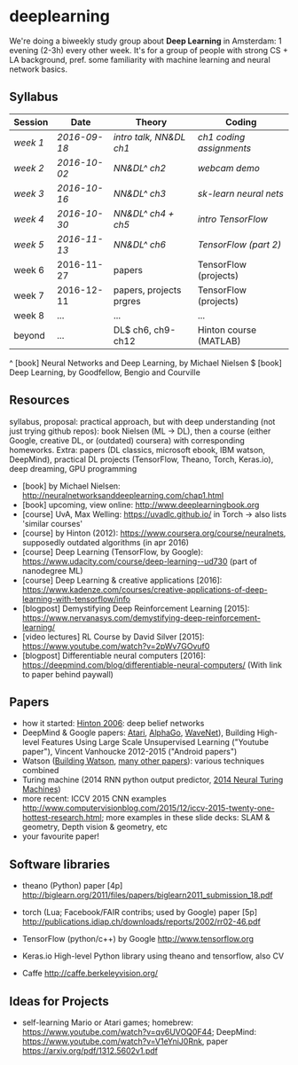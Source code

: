 deeplearning
============
We're doing a biweekly study group about **Deep Learning** in Amsterdam: 1 evening (2-3h) every other week. It's for a group of people with strong CS + LA background, pref. some familiarity with machine learning and neural network basics.


Syllabus
--------
| Session  | Date         | Theory                  | Coding                   |
| -------- | ------------ | ----------------------- | ------------------------ |
| *week 1* | *2016-09-18* | *intro talk, NN&DL ch1* | *ch1 coding assignments* |
| *week 2* | *2016-10-02* | *NN&DL^ ch2*            | *webcam demo*            |
| *week 3* | *2016-10-16* | *NN&DL^ ch3*            | *sk-learn neural nets*   |
| *week 4* | *2016-10-30* | *NN&DL^ ch4 + ch5*      | *intro TensorFlow*       |
| *week 5* | *2016-11-13* | *NN&DL^ ch6*            | *TensorFlow (part 2)*    |
| week 6   | 2016-11-27   | papers                  | TensorFlow (projects)    |
| week 7   | 2016-12-11   | papers, projects prgres | TensorFlow (projects)    |
| week 8   | ...          | ...                     | ...                      |
| beyond   | ...          | DL$ ch6, ch9-ch12       | Hinton course (MATLAB)   |

^ [book] Neural Networks and Deep Learning, by Michael Nielsen
$ [book] Deep Learning, by Goodfellow, Bengio and Courville


## Resources
syllabus, proposal: practical approach, but with deep understanding (not just trying github repos): book Nielsen (ML -> DL), then a course (either Google, creative DL, or (outdated) coursera) with corresponding homeworks. Extra: papers (DL classics, microsoft ebook, IBM watson, DeepMind), practical DL projects (TensorFlow, Theano, Torch, Keras.io), deep dreaming, GPU programming

- [book] by Michael Nielsen:
  http://neuralnetworksanddeeplearning.com/chap1.html
- [book] upcoming, view online:
  http://www.deeplearningbook.org
- [course] UvA, Max Welling:
  https://uvadlc.github.io/ in Torch -> also lists 'similar courses'
- [course] by Hinton (2012):
  https://www.coursera.org/course/neuralnets, supposedly outdated algorithms (in apr 2016)
- [course] Deep Learning (TensorFlow, by Google):
  https://www.udacity.com/course/deep-learning--ud730 (part of nanodegree ML)
- [course] Deep Learning & creative applications [2016]:
  https://www.kadenze.com/courses/creative-applications-of-deep-learning-with-tensorflow/info
- [blogpost] Demystifying Deep Reinforcement Learning [2015]:
  https://www.nervanasys.com/demystifying-deep-reinforcement-learning/
- [video lectures] RL Course by David Silver [2015]:
  https://www.youtube.com/watch?v=2pWv7GOvuf0
- [blogpost] Differentiable neural computers [2016]:
  https://deepmind.com/blog/differentiable-neural-computers/
  (With link to paper behind paywall)

## Papers

- how it started: [Hinton 2006](http://www.cs.toronto.edu/~fritz/absps/ncfast.pdf): deep belief networks
- DeepMind & Google papers: [Atari](https://www.cs.toronto.edu/~vmnih/docs/dqn.pdf), [AlphaGo](http://airesearch.com/wp-content/uploads/2016/01/deepmind-mastering-go.pdf), [WaveNet](https://arxiv.org/pdf/1609.03499.pdf)), Building High-level Features Using Large Scale Unsupervised Learning ("Youtube paper"), Vincent Vanhoucke 2012-2015 ("Android papers")
- Watson ([Building Watson](https://www.aaai.org/ojs/index.php/aimagazine/article/download/2303/2165), [many other papers](http://researcher.watson.ibm.com/researcher/view_group_pubs.php?grp=2099)): various techniques combined
- Turing machine (2014 RNN python output predictor, [2014 Neural Turing Machines](https://arxiv.org/pdf/1410.5401v2.pdf))
- more recent: ICCV 2015 CNN examples http://www.computervisionblog.com/2015/12/iccv-2015-twenty-one-hottest-research.html; more examples in these slide decks: SLAM & geometry, Depth vision & geometry, etc
- your favourite paper!


## Software libraries

- theano (Python) paper [4p] http://biglearn.org/2011/files/papers/biglearn2011_submission_18.pdf

- torch (Lua; Facebook/FAIR contribs; used by Google) paper [5p] http://publications.idiap.ch/downloads/reports/2002/rr02-46.pdf

- TensorFlow (python/c++) by Google http://www.tensorflow.org

- Keras.io High-level Python library using theano and tensorflow, also CV

- Caffe http://caffe.berkeleyvision.org/


## Ideas for Projects

- self-learning Mario or Atari games;
  homebrew: https://www.youtube.com/watch?v=qv6UVOQ0F44; DeepMind: https://www.youtube.com/watch?v=V1eYniJ0Rnk, paper https://arxiv.org/pdf/1312.5602v1.pdf
